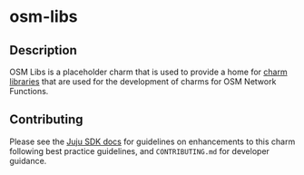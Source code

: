 # osm-libs

## Description

OSM Libs is a placeholder charm that is used to provide a home for [charm libraries](https://juju.is/docs/sdk/libraries) that are used for the development of charms for OSM Network Functions.

## Contributing

Please see the [Juju SDK docs](https://juju.is/docs/sdk) for guidelines
on enhancements to this charm following best practice guidelines, and
`CONTRIBUTING.md` for developer guidance.
